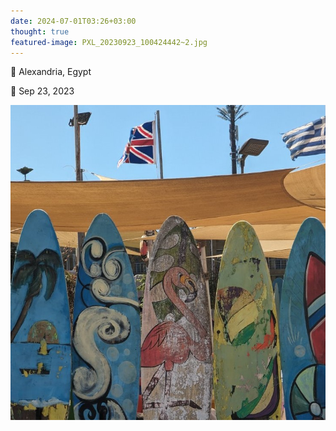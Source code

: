 ```yaml
---
date: 2024-07-01T03:26+03:00
thought: true
featured-image: PXL_20230923_100424442~2.jpg
---
```


📌 Alexandria, Egypt

📅 Sep 23, 2023

![](PXL_20230923_100424442~2.jpg)
